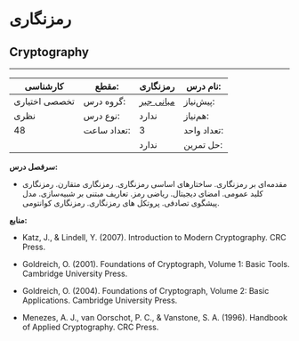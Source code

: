 # رمزنگاری
## Cryptography
_______________________________________________________________________________
| کارشناسی      | مقطع:       | رمزنگاری                                                          | نام درس:    |
| ------------- | ----------- | ----------------------------------------------------------------- | ----------- |
| تخصصی اختیاری | گروه درس:   | [مبانی جبر](../docs/curriculum/elective/Foundation-of-Algebra.md) | پیش‌نیاز:   |
| نظری          | نوع درس:    | ندارد                                                             | هم‌نیاز:    |
| 48            | تعداد ساعت: | 3                                                                 | تعداد واحد: |
|               |             |  ندارد                                                            | حل تمرین:   |

**سرفصل درس:**


- مقدمه‌ای بر رمزنگاری. ساختارهای اساسی رمزنگاری. رمزنگاری متقارن. رمزنگاری کلید عمومی. امضای دیجیتال. ریاضی رمز. تعاریف مبتنی بر شبیه‌سازی. مدل پیشگوی تصادفی. پروتکل های رمزنگاری. رمزنگاری کوانتومی.


**منابع:**


- Katz, J., & Lindell, Y. (2007). Introduction to Modern Cryptography. CRC Press.

- Goldreich, O. (2001). Foundations of Cryptograph, Volume 1: Basic Tools. Cambridge University Press.

- Goldreich, O. (2004). Foundations of Cryptograph, Volume 2: Basic Applications. Cambridge University Press.

- Menezes, A. J., van Oorschot, P. C., & Vanstone, S. A. (1996). Handbook of Applied Cryptography. CRC Press.
